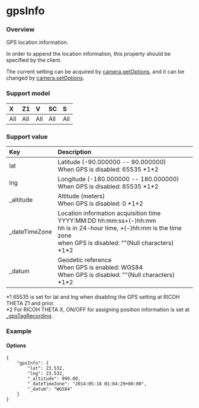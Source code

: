 # gpsInfo

### Overview

GPS location information.

In order to append the location information, this property should be specified by the client.

The current setting can be acquired by [camera.getOptions](../commands/camera.get_options.md), and it can be changed by [camera.setOptions](../commands/camera.set_options.md).

### Support model

| X | Z1 | V | SC | S |
|:--|:--|:--|:--|:--|
| All | All | All | All | All |

### Support value

| Key | Description |
|:--|:--|
| lat | Latitude (-90.000000 -- 90.000000)<br>When GPS is disabled: 65535 \*1\*2 |
| lng | Longitude (-180.000000 -- 180.000000)<br>When GPS is disabled: 65535 \*1\*2 |
| \_altitude | Altitude (meters)<br>When GPS is disabled: 0 \*1\*2 |
| \_dateTimeZone | Location information acquisition time<br>YYYY:MM:DD hh:mm:ss+(-)hh:mm<br>hh is in 24-hour time, +(-)hh:mm is the time zone<br>when GPS is disabled: ""(Null characters) \*1\*2 |
| \_datum | Geodetic reference<br>When GPS is enabled: WGS84<br>When GPS is disabled: ""(Null characters) \*1\*2 |

\*1 65535 is set for lat and lng when disabling the GPS setting at RICOH THETA Z1 and prior.  
\*2 For RICOH THETA X, ON/OFF for assigning position information is set at [_gpsTagRecording](_gps_tag_recording.md).

### Example

#### Options

```
{
    "gpsInfo": {
        "lat": 23.532,
        "lng": 23.532,
        "_altitude": 999.00,
        "_dateTimeZone": "2014:05:18 01:04:29+08:00",
        "_datum": "WGS84"
    }
}
```
